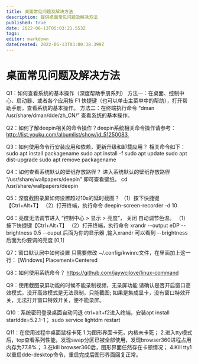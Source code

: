 ```yaml
---
title: 桌面常见问题及解决方法
description: 提供桌面常见问题及解决方法
published: true
date: 2022-06-13T05:03:21.553Z
tags: 
editor: markdown
dateCreated: 2022-06-13T03:00:38.399Z
---
```


# 桌面常见问题及解决方法
Q1：如何查看系统的基本操作（深度帮助手册系列）
		方法一：在桌面、控制中心、启动器、或者各个应用按 F1 快捷键（也可以单击主菜单中的帮助），打开帮助手册，查看系统的基本操作。
		方法二：在终端执行命令 “dman /usr/share/dman/dde/zh_CN/” 查看系统的基本操作。
    
Q2：如何了解deepin相关的命令操作？deepin系统相关命令操作请参考：	
		http://list.youku.com/albumlist/show/id_51250083 
    
Q3：如何使用命令行安装应用和依赖，更新升级和卸载应用？
		相关命令如下：
    sudo apt install packagename
    sudo apt install -f
    sudo apt update
    sudo apt dist-upgrade
    sudo apt remove packagename
    
Q4：如何查看系统默认的壁纸存放路径？
		进入系统默认的壁纸存放路径 “/usr/share/wallpapers/deepin” 即可查看壁纸。
		cd /usr/share/wallpapers/deepin
    
Q5：深度截图录屏如何设置超过10s的延时截图？
		（1）按下快捷键【Ctrl+Alt+T】
    （2）打开终端，执行命令 deepin-screen-recorder -d 10
    
Q6：亮度无法调节进入 “控制中心 > 显示 > 亮度”， 关闭 自动调节色温。
		（1）按下快捷键【Ctrl+Alt+T】
    （2）打开终端，执行命令 xrandr --output eDP --brightness 0.5
    		--ouput 后面为你的显示器 ,输入xrandr 可以看到
        --brightness 后面为你要调的亮度 [0,1]
        
Q7：窗口默认居中如何设置
		只需要修改 ~/.config/kwinrc文件，在里面加上这一行：
    [Windows]
    Placement=Centered
    
Q8：如何使用系统命令？
		https://github.com/jaywcjlove/linux-command
    
Q9：使用截图录屏功能的时候不能录制视频，无录屏功能
		请确认是否开启窗口高效模式，没开高效模式是无法录制，只能截图; 如果是集成显卡，没有窗口特效开关，无法打开窗口特效开关，便不能录屏。
    
Q10：系统密码登录桌面自动闪退
		ctrl+alt+f2进入终端，安装apt install startdde=5.2.1-1；
    sudo service lightdm restart

Q11：在使用过程中桌面鼠标卡死
		1.为图形界面卡死，内核未卡死；
    2.进入tty模式后，top查看系列性能，发现swap分区已被全部使用，发现browser360进程占用内存为77.8%；
    3.在kill browser360后，图形界面任然存在卡顿情况；
    4.Kill tty1以重启dde-desktop命令，重启完成后图形界面回复正常。



    
